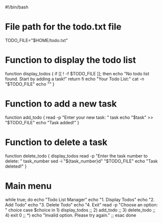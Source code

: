 #!/bin/bash
# File path for the todo.txt file
TODO_FILE="$HOME/todo.txt"
# Function to display the todo list
function display_todos {
if [[ ! -f $TODO_FILE ]]; then
echo "No todo list found. Start by adding a task!"
return
fi
echo "Your Todo List:"
cat -n "$TODO_FILE"
echo ""
}
# Function to add a new task
function add_todo {
  read -p "Enter your new task: " task
  echo "$task" >> "$TODO_FILE"
  echo "Task added!"
}
# Function to delete a task
function delete_todo {
  display_todos
  read -p "Enter the task number to delete: " task_number
  sed -i "${task_number}d" "$TODO_FILE"
  echo "Task deleted!"
}
# Main menu
while true; do
  echo "Todo List Manager"
  echo "1. Display Todos"
  echo "2. Add Todo"
  echo "3. Delete Todo"
  echo "4. Exit"
  read -p "Choose an option: " choice
  case $choice in
    1) display_todos ;;
    2) add_todo ;;
    3) delete_todo ;;
    4) exit 0 ;;
    *) echo "Invalid option. Please try again." ;;
  esac
done
